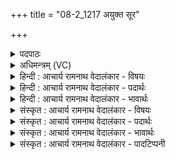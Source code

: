 +++
title = "08-2_1217 अयुक्त सूर"

+++
<details><summary>पदपाठः</summary>

अ꣡यु꣢꣯क्त। सू꣡रः꣢꣯। ए꣡त꣢꣯शम्। प꣡व꣢꣯मानः। म꣣नौ꣢। अ꣡धि꣢꣯। अ꣣न्त꣡रि꣢क्षेण। या꣡त꣢꣯वे। १२१७।
</details>

<details><summary>अधिमन्त्रम् (VC)</summary>

- पवमानः सोमः
- निध्रुविः काश्यपः
- गायत्री
- षड्जः
</details>

<details><summary>हिन्दी : आचार्य रामनाथ वेदालंकार - विषयः</summary>

अगले मन्त्र में परमात्मा के कर्तृत्व का वर्णन है।
</details>

<details><summary>हिन्दी : आचार्य रामनाथ वेदालंकार - पदार्थः</summary>

पदार्थान्वयभाषाः -  (सूरः) प्रेरक (पवमानः) क्रियाशील सोम परमेश्वर ने (अन्तरिक्षेण) आकाशमार्ग से (यातवे) यात्रा करने के लिए (मनौ अधि) मनुष्य के अन्दर (एतशम्) प्राणरूप अश्व को (अयुक्त) नियुक्त किया हुआ है ॥२॥
</details>

<details><summary>हिन्दी : आचार्य रामनाथ वेदालंकार - भावार्थः</summary>

भावार्थभाषाः -  परमात्मा के साथ योग करके और प्राणसिद्धि प्राप्त करके मनुष्य आकाशमार्ग से जाना-आना कर सकते हैं ॥२॥
</details>

<details><summary>संस्कृत : आचार्य रामनाथ वेदालंकार - विषयः</summary>

अथ परमात्मनः कर्तृत्वं वर्णयति।
</details>

<details><summary>संस्कृत : आचार्य रामनाथ वेदालंकार - पदार्थः</summary>

पदार्थान्वयभाषाः -  (सूरः) प्रेरकः।[षू प्रेरणे धातोः ‘सुसूधाञ्गृधिभ्यः क्रन्।’ उ० २।२५ इत्यनेन क्रन् प्रत्ययः।] (पवमानः) क्रियाशीलः सोमः परमेश्वरः (अन्तरिक्षेण) आकाशमार्गेण (यातवे) यातुम् (मनौ अधि) मनुष्ये (एतशम्) प्राणरूपम् अश्वम्।[एतशः इत्यश्वनाम। निघं० १।१४।] (अयुक्त) नियुक्तवानस्ति ॥२॥
</details>

<details><summary>संस्कृत : आचार्य रामनाथ वेदालंकार - भावार्थः</summary>

भावार्थभाषाः -  परमात्मना सहयोगं प्राणसिद्धिं च प्राप्य मनुष्या आकाशमार्गेण गमनागमने कर्तुं क्षमन्ते ॥२॥२
</details>

<details><summary>संस्कृत : आचार्य रामनाथ वेदालंकार - पादटिप्पनी</summary>

टिप्पणी:   १. ऋ० ९।६३।८। २. द्रष्टव्यम्, द० भा०, य० १७।६७; भावार्थः—यदा मनुष्यः स्वात्मना सह परमात्मानं युङ्क्ते तदाऽणिमादयः सिद्धयः प्रादुर्भवन्ति, ततोऽव्याहतगत्याभीष्टानि स्थानानि गन्तुं शक्नोति नान्यथा।
</details>